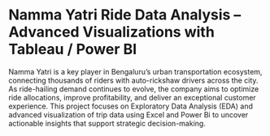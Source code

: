 # Namma Yatri Ride Data Analysis – Advanced Visualizations with Tableau / Power BI
Namma Yatri is a key player in Bengaluru’s urban transportation ecosystem, connecting thousands of riders with auto-rickshaw drivers across the city. As ride-hailing demand continues to evolve, the company aims to optimize ride allocations, improve profitability, and deliver an exceptional customer experience.
This project focuses on Exploratory Data Analysis (EDA) and advanced visualization of trip data using Excel and Power Bi to uncover actionable insights that support strategic decision-making.
